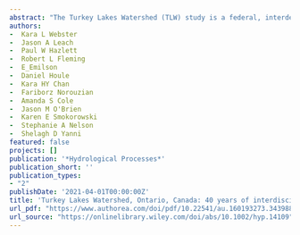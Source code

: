 ```yaml
--- 
abstract: "The Turkey Lakes Watershed (TLW) study is a federal, interdepartmental study established in 1979 to investigate the effects of acid rain on terrestrial and aquatic ecosystems. The 10.5 km2 watershed, located in the Eastern Temperate Mixed Forest on the Canadian Shield, has been the site of multidisciplinary studies on biogeochemical and ecological processes conducted across plot to catchment scales. The whole-ecosystem investigative approach was adopted from the outset and has allowed research to evolve from its original (and continuing) acidification focus to include investigations on the effects of climate change, forest harvesting and other forest ecosystem perturbations. The extensive scientific and support infrastructure allows for collection of a comprehensive data record essential for understanding long-term environmental trends. Data include atmospheric deposition, meteorology, stream hydrology …"
authors: 
-  Kara L Webster
-  Jason A Leach
-  Paul W Hazlett
-  Robert L Fleming
-  E_Emilson
-  Daniel Houle
-  Kara HY Chan
-  Fariborz Norouzian
-  Amanda S Cole
-  Jason M O'Brien
-  Karen E Smokorowski
-  Stephanie A Nelson
-  Shelagh D Yanni
featured: false
projects: []
publication: '*Hydrological Processes*'
publication_short: ''
publication_types:
- "2"
publishDate: '2021-04-01T00:00:00Z'
title: 'Turkey Lakes Watershed, Ontario, Canada: 40 years of interdisciplinary whole-ecosystem research'
url_pdf: "https://www.authorea.com/doi/pdf/10.22541/au.160193273.34398880"
url_source: "https://onlinelibrary.wiley.com/doi/abs/10.1002/hyp.14109"
--- 
```



